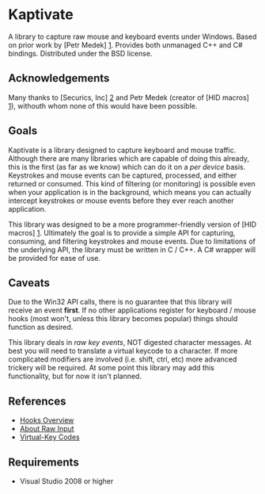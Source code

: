 Kaptivate
================================

A library to capture raw mouse and keyboard events under Windows. Based on prior work by [Petr Medek] [1]. Provides both unmanaged C++ and C# bindings. Distributed under the BSD license.

Acknowledgements
-------------------------

Many thanks to [Securics, Inc] [2] and Petr Medek (creator of [HID macros] [1]), withouth whom none of this would have been possible.

Goals
-------------------------

Kaptivate is a library designed to capture keyboard and mouse traffic. Although there are many libraries which are capable of doing this already, this is the first (as far as we know) which can do it on a <em>per device</em> basis. Keystrokes and mouse events can be captured, processed, and either returned or consumed. This kind of filtering (or monitoring) is possible even when your application is in the background, which means you can actually intercept keystrokes or mouse events before they ever reach another application.

This library was designed to be a more programmer-friendly version of [HID macros] [1]. Ultimately the goal is to provide a simple API for capturing, consuming, and filtering keystrokes and mouse events. Due to limitations of the underlying API, the library must be written in C / C++. A C# wrapper will be provided for ease of use.

Caveats
-------------------------

Due to the Win32 API calls, there is no guarantee that this library will receive an event <strong>first</strong>. If no other applications register for keyboard / mouse hooks (most won't, unless this library becomes popular) things should function as desired.

This library deals in <em>raw key events</em>, NOT digested character messages. At best you will need to translate a virtual keycode to a character. If more complicated modifiers are involved (i.e. shift, ctrl, etc) more advanced trickery will be required. At some point this library may add this functionality, but for now it isn't planned.

References
-------------------------

*  [Hooks Overview](http://msdn.microsoft.com/en-us/library/ms644959\(v=VS.85\).aspx#wh_keyboardhook)
*  [About Raw Input](http://msdn.microsoft.com/en-us/library/ms645543\(v=VS.85\).aspx)
*  [Virtual-Key Codes](http://msdn.microsoft.com/en-us/library/dd375731\(v=VS.85\).aspx)

Requirements
-------------------------

*  Visual Studio 2008 or higher


[1]: http://http://www.hidmacros.eu/   "HID macros"
[2]: http://www.securics.com/          "Securics, Inc."
